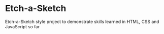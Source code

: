 # Etch-a-Sketch
Etch-a-Sketch style project to demonstrate skills learned in HTML, CSS and JavaScript so far
